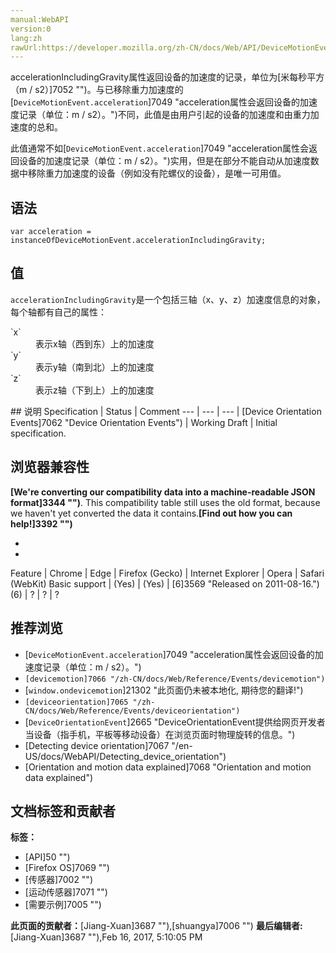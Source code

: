```yaml
---
manual:WebAPI
version:0
lang:zh
rawUrl:https://developer.mozilla.org/zh-CN/docs/Web/API/DeviceMotionEvent/accelerationIncludingGravity
---
```






accelerationIncludingGravity属性返回设备的加速度的记录，单位为[米每秒平方（m / s2）]7052 "")。与已移除重力加速度的[`DeviceMotionEvent.acceleration`]7049 "acceleration属性会返回设备的加速度记录（单位：m / s2）。")不同，此值是由用户引起的设备的加速度和由重力加速度的总和。



此值通常不如[`DeviceMotionEvent.acceleration`]7049 "acceleration属性会返回设备的加速度记录（单位：m / s2）。")实用，但是在部分不能自动从加速度数据中移除重力加速度的设备（例如没有陀螺仪的设备），是唯一可用值。


## 语法<a name="Syntax"></a>

```
var acceleration = instanceOfDeviceMotionEvent.accelerationIncludingGravity;
```

## 值<a name="Example"></a>


`accelerationIncludingGravity`是一个包括三轴（x、y、z）加速度信息的对象，每个轴都有自己的属性：

<dl><dt id=''>`x`</dt><dd>表示x轴（西到东）上的加速度</dd><dt id=''>`y`</dt><dd>表示y轴（南到北）上的加速度</dd><dt id=''>`z`</dt><dd>表示z轴（下到上）上的加速度</dd></dl>
## 说明<a name="说明"></a>
Specification | Status | Comment 
 ---  |  ---  |  ---  | 
[Device Orientation Events]7062 "Device Orientation Events") | Working Draft | Initial specification. 


## 浏览器兼容性<a name="浏览器兼容性"></a>


**[We&#39;re converting our compatibility data into a machine-readable JSON format]3344 "")**. This compatibility table still uses the old format, because we haven&#39;t yet converted the data it contains.**[Find out how you can help!]3392 "")**


* 
* 
Feature | Chrome | Edge | Firefox (Gecko) | Internet Explorer | Opera | Safari (WebKit) 
Basic support | (Yes) | (Yes) | [6]3569 "Released on 2011-08-16.")(6) | ? | ? | ? 




## 推荐浏览<a name="推荐浏览"></a>

* [`DeviceMotionEvent.acceleration`]7049 "acceleration属性会返回设备的加速度记录（单位：m / s2）。")
* `[devicemotion]7066 "/zh-CN/docs/Web/Reference/Events/devicemotion")`
* [`window.ondevicemotion`]21302 "此页面仍未被本地化, 期待您的翻译!")
* `[deviceorientation]7065 "/zh-CN/docs/Web/Reference/Events/deviceorientation")`
* [`DeviceOrientationEvent`]2665 "DeviceOrientationEvent提供给网页开发者当设备（指手机，平板等移动设备）在浏览页面时物理旋转的信息。")
* [Detecting device orientation]7067 "/en-US/docs/WebAPI/Detecting_device_orientation")
* [Orientation and motion data explained]7068 "Orientation and motion data explained")



## 文档标签和贡献者
**标签：**
* [API]50 "")
* [Firefox OS]7069 "")
* [传感器]7002 "")
* [运动传感器]7071 "")
* [需要示例]7005 "")

**此页面的贡献者：**[Jiang-Xuan]3687 ""),[shuangya]7006 "")
**最后编辑者:**[Jiang-Xuan]3687 ""),<time>Feb 16, 2017, 5:10:05 PM</time>


